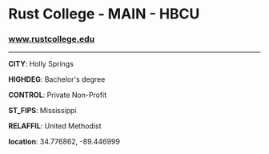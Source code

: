 # Rust College - MAIN - HBCU
### www.rustcollege.edu
---
**CITY**: Holly Springs

**HIGHDEG**: Bachelor's degree

**CONTROL**: Private Non-Profit

**ST_FIPS**: Mississippi

**RELAFFIL**: United Methodist

**location**: 34.776862, -89.446999